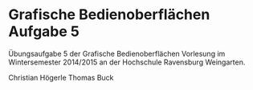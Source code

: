 # Grafische Bedienoberflächen Aufgabe 5

Übungsaufgabe 5 der Grafische Bedienoberflächen Vorlesung im Wintersemester 2014/2015 an der Hochschule Ravensburg Weingarten.

Christian Högerle Thomas Buck